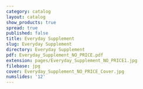 ```yaml
---
category: catalog
layout: catalog
show_products: true
spread: true
published: false
title: Everyday Supplement
slug: Everyday Supplement
directory: Everyday Supplement
pdf: Everyday_Supplement_NO_PRICE.pdf
extension: pages/Everyday_Supplement_NO_PRICE1.jpg
filebase: jpg
cover: Everyday_Supplement_NO_PRICE_Cover.jpg
numslides: '12'
---
```

